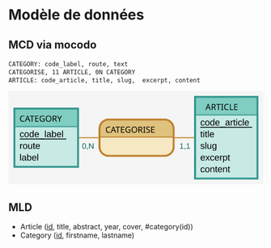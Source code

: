 # Modèle de données

## MCD via mocodo

``` mocodo
CATEGORY: code_label, route, text
CATEGORISE, 11 ARTICLE, 0N CATEGORY
ARTICLE: code_article, title, slug,  excerpt, content
```

![MCD](mcd.svg)

## MLD

- Article (<ins>id</ins>, title, abstract, year, cover, #category(id))
- Category (<ins>id</ins>, firstname, lastname)
